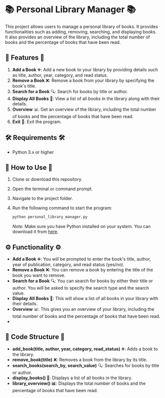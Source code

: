 # 📚 **Personal Library Manager** 📚

This project allows users to manage a personal library of books. It provides functionalities such as adding, removing, searching, and displaying books. It also provides an overview of the library, including the total number of books and the percentage of books that have been read.

## 🎉 **Features** 🎉

1. **Add a Book** ➕: Add a new book to your library by providing details such as title, author, year, category, and read status.
2. **Remove a Book** ❌: Remove a book from your library by specifying the book's title.
3. **Search for a Book** 🔍: Search for books by title or author.
4. **Display All Books** 📑: View a list of all books in the library along with their details.
5. **Overview** 📊: Get an overview of the library, including the total number of books and the percentage of books that have been read.
6. **Exit** 🚪: Exit the program.

## 🛠 **Requirements** 🛠

- Python 3.x or higher

## 🚀 **How to Use** 🚀

1. Clone or download this repository.
2. Open the terminal or command prompt.
3. Navigate to the project folder.
4. Run the following command to start the program:

   ```bash
   python personal_library_manager.py
   ```

   *Note*: Make sure you have Python installed on your system. You can download it from [here](https://www.python.org/downloads/).

## ⚙️ **Functionality** ⚙️

- **Add a Book** ➕: You will be prompted to enter the book's title, author, year of publication, category, and read status (yes/no).
- **Remove a Book** ❌: You can remove a book by entering the title of the book you want to remove.
- **Search for a Book** 🔍: You can search for books by either their title or author. You will be asked to specify the search type and the search value.
- **Display All Books** 📑: This will show a list of all books in your library with their details.
- **Overview** 📊: This gives you an overview of your library, including the total number of books and the percentage of books that have been read.
- 

## 📂 **Code Structure** 📂

- **add_book(title, author, year, category, read_status)** ➕: Adds a book to the library.
- **remove_book(title)** ❌: Removes a book from the library by its title.
- **search_books(search_by, search_value)** 🔍: Searches for books by title or author.
- **display_books() 📑**: Displays a list of all books in the library.
- **library_overview() 📊**: Displays the total number of books and the percentage of books that have been read.
